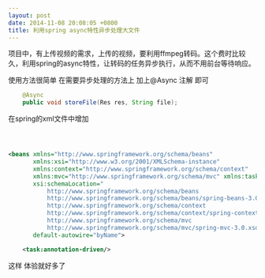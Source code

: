 ```yaml
---
layout: post
date: 2014-11-08 20:08:05 +0800
title: 利用spring async特性异步处理大文件
---
```


项目中，有上传视频的需求，上传的视频，要利用ffmpeg转码。这个费时比较久，利用spring的async特性，让转码的任务异步执行，从而不用前台等待响应。

使用方法很简单 在需要异步处理的方法上 加上@Async 注解 即可

```java
    @Async
    public void storeFile(Res res, String file);
```

在spring的xml文件中增加

```xml



<beans xmlns="http://www.springframework.org/schema/beans"
       xmlns:xsi="http://www.w3.org/2001/XMLSchema-instance"
       xmlns:context="http://www.springframework.org/schema/context"
       xmlns:mvc="http://www.springframework.org/schema/mvc" xmlns:task="http://www.springframework.org/schema/task"
       xsi:schemaLocation="
           http://www.springframework.org/schema/beans   
           http://www.springframework.org/schema/beans/spring-beans-3.0.xsd   
           http://www.springframework.org/schema/context   
           http://www.springframework.org/schema/context/spring-context-3.0.xsd  
           http://www.springframework.org/schema/mvc   
           http://www.springframework.org/schema/mvc/spring-mvc-3.0.xsd http://www.springframework.org/schema/task http://www.springframework.org/schema/task/spring-task-3.0.xsd"
       default-autowire="byName">

    <task:annotation-driven/>
```


这样 体验就好多了 





